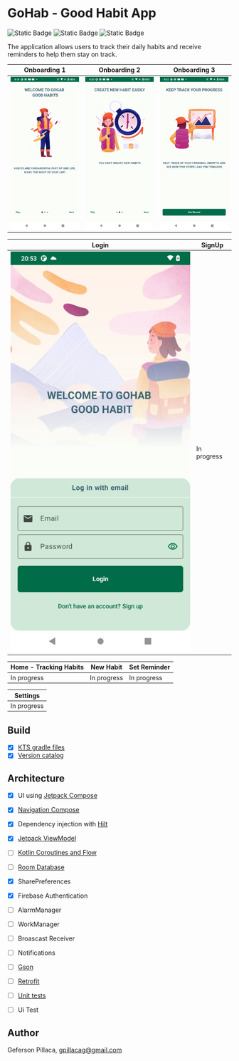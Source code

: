 # GoHab - Good Habit App
![Static Badge](https://img.shields.io/badge/platform-Android-green?color=3DDC84&link=https%3A%2F%2Fdeveloper.android.com%2F) ![Static Badge](https://img.shields.io/badge/Kotlin-1.9.0-purple?color=7f52ff&link=https%3A%2F%2Fkotlinlang.org%2Fdocs%2Fhome.html) ![Static Badge](https://img.shields.io/badge/licence-MIT-red?color=9d2235&link=https%3A%2F%2Fgithub.com%2Fgpillaca%2FUpcomingMovies%2Fblob%2Fmaster%2FLICENSE)

The application allows users to track their daily habits and receive reminders to help them stay on track. 

| Onboarding 1 | Onboarding 2 | Onboarding 3 |
| --- | --- | --- |
| ![Onboarding1](https://github.com/gpillaca/GoHab/blob/master/screenshot/onboarding1.png) | ![Onboarding2](https://github.com/gpillaca/GoHab/blob/master/screenshot/onboarding2.png) | ![Onboarding3](https://github.com/gpillaca/GoHab/blob/master/screenshot/onboarding3.png) |

| Login                                                                        | SignUp |
|------------------------------------------------------------------------------| --- |
| ![Login](https://github.com/gpillaca/GoHab/blob/master/screenshot/login.png) | In progress |

| Home - Tracking Habits | New Habit | Set Reminder |
| --- | --- | --- |
| In progress | In progress | In progress |

| Settings |
| --- |
| In progress |

## Build
- [x] [KTS gradle files](https://docs.gradle.org/current/userguide/platforms.html)
- [x] [Version catalog](https://developer.android.com/build/migrate-to-catalogs)

## Architecture
- [x] UI using [Jetpack Compose](https://developer.android.com/develop/ui/compose)
- [x] [Navigation Compose](https://developer.android.com/develop/ui/compose/navigation)
- [x] Dependency injection with [Hilt](https://developer.android.com/training/dependency-injection/hilt-android)
- [x] [Jetpack ViewModel](https://developer.android.com/topic/libraries/architecture/viewmodel)
- [ ] [Kotlin Coroutines and Flow](https://developer.android.com/kotlin/coroutines)
- [ ] [Room Database](https://developer.android.com/training/data-storage/room)
- [x] SharePreferences
- [x] Firebase Authentication
- [ ] AlarmManager
- [ ] WorkManager
- [ ] Broascast Receiver
- [ ] Notifications

- [ ] [Gson](https://github.com/google/gson)
- [ ] [Retrofit](https://square.github.io/retrofit/)
    
- [ ] [Unit tests](https://developer.android.com/training/testing/local-tests)
- [ ] Ui Test

## Author

Geferson Pillaca, gpillacag@gmail.com 
